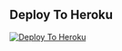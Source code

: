 ## Deploy To Heroku

[![Deploy To Heroku](https://www.herokucdn.com/deploy/button.svg)](https://dashboard.heroku.com/new?button-url=https://github.com/&template=https://github.com/kingrajashish/NARUTO-Extractor-V7)
